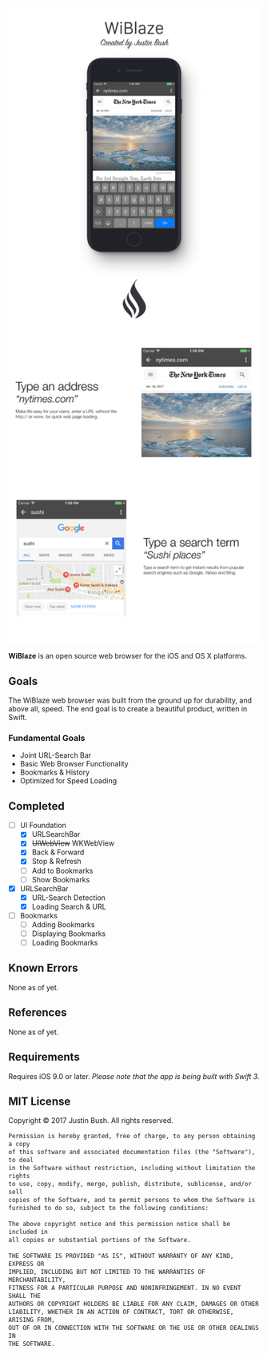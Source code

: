 <img src="Cover.png" width="860" />

<b>WiBlaze</b> is an open source web browser for the iOS and OS X platforms.

## Goals
The WiBlaze web browser was built from the ground up for durability, and above all, speed. The end goal is to create a beautiful product, written in Swift.

### Fundamental Goals
- Joint URL-Search Bar
- Basic Web Browser Functionality
- Bookmarks & History
- Optimized for Speed Loading

## Completed
- [ ] UI Foundation
    - [x] URLSearchBar
    - [x] <s>UIWebView</s> WKWebView
    - [x] Back & Forward
    - [x] Stop & Refresh
    - [ ] Add to Bookmarks
    - [ ] Show Bookmarks
- [x] URLSearchBar
    - [x] URL-Search Detection
    - [x] Loading Search & URL
- [ ] Bookmarks
    - [ ] Adding Bookmarks
    - [ ] Displaying Bookmarks
    - [ ] Loading Bookmarks

## Known Errors
None as of yet.

## References
None as of yet.

## Requirements
Requires iOS 9.0 or later.
<i>Please note that the app is being built with Swift 3.</i>

## MIT License

Copyright © 2017 Justin Bush. All rights reserved.

```
Permission is hereby granted, free of charge, to any person obtaining a copy
of this software and associated documentation files (the "Software"), to deal
in the Software without restriction, including without limitation the rights
to use, copy, modify, merge, publish, distribute, sublicense, and/or sell
copies of the Software, and to permit persons to whom the Software is
furnished to do so, subject to the following conditions:

The above copyright notice and this permission notice shall be included in
all copies or substantial portions of the Software.

THE SOFTWARE IS PROVIDED "AS IS", WITHOUT WARRANTY OF ANY KIND, EXPRESS OR
IMPLIED, INCLUDING BUT NOT LIMITED TO THE WARRANTIES OF MERCHANTABILITY,
FITNESS FOR A PARTICULAR PURPOSE AND NONINFRINGEMENT. IN NO EVENT SHALL THE
AUTHORS OR COPYRIGHT HOLDERS BE LIABLE FOR ANY CLAIM, DAMAGES OR OTHER
LIABILITY, WHETHER IN AN ACTION OF CONTRACT, TORT OR OTHERWISE, ARISING FROM,
OUT OF OR IN CONNECTION WITH THE SOFTWARE OR THE USE OR OTHER DEALINGS IN
THE SOFTWARE.
```
